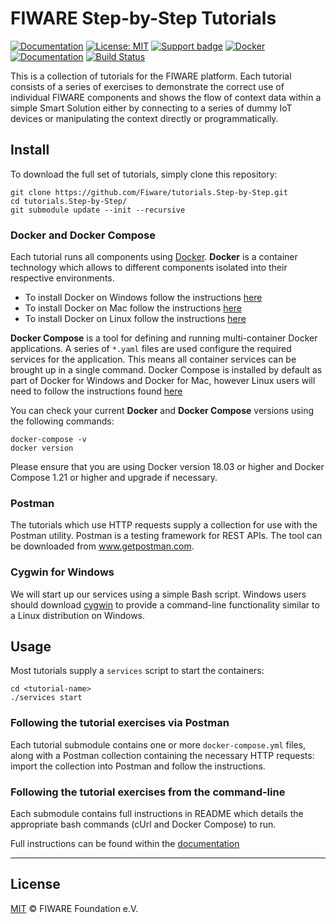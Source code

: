 # FIWARE Step-by-Step Tutorials

[![Documentation](https://nexus.lab.fiware.org/repository/raw/public/badges/chapters/documentation.svg)](https://fiware-tutorials.rtfd.io)
[![License: MIT](https://img.shields.io/github/license/fiware/tutorials.Step-by-Step.svg)](https://opensource.org/licenses/MIT)
[![Support badge](https://nexus.lab.fiware.org/repository/raw/public/badges/stackoverflow/fiware.svg)](https://stackoverflow.com/questions/tagged/fiware)
[![Docker](https://img.shields.io/docker/pulls/fiware/tutorials.context-provider.svg)](https://hub.docker.com/r/fiware/tutorials.context-provider/)
<br/>
[![Documentation](https://img.shields.io/readthedocs/fiware-tutorials.svg)](https://fiware-tutorials.rtfd.io)
[![Build Status](https://img.shields.io/travis/Fiware/tutorials.Step-by-Step.svg)](https://travis-ci.org/Fiware/tutorials.Step-by-Step)

This is a collection of tutorials for the FIWARE platform. Each tutorial
consists of a series of exercises to demonstrate the correct use of individual
FIWARE components and shows the flow of context data within a simple Smart
Solution either by connecting to a series of dummy IoT devices or manipulating
the context directly or programmatically.

## Install

To download the full set of tutorials, simply clone this repository:

```console
git clone https://github.com/Fiware/tutorials.Step-by-Step.git
cd tutorials.Step-by-Step/
git submodule update --init --recursive
```

### Docker and Docker Compose

Each tutorial runs all components using [Docker](https://www.docker.com).
**Docker** is a container technology which allows to different components
isolated into their respective environments.

-   To install Docker on Windows follow the instructions
    [here](https://docs.docker.com/docker-for-windows/)
-   To install Docker on Mac follow the instructions
    [here](https://docs.docker.com/docker-for-mac/)
-   To install Docker on Linux follow the instructions
    [here](https://docs.docker.com/install/)

**Docker Compose** is a tool for defining and running multi-container Docker
applications. A series of `*.yaml` files are used configure the required
services for the application. This means all container services can be brought
up in a single command. Docker Compose is installed by default as part of Docker
for Windows and Docker for Mac, however Linux users will need to follow the
instructions found [here](https://docs.docker.com/compose/install/)

You can check your current **Docker** and **Docker Compose** versions using the
following commands:

```console
docker-compose -v
docker version
```

Please ensure that you are using Docker version 18.03 or higher and Docker
Compose 1.21 or higher and upgrade if necessary.

### Postman

The tutorials which use HTTP requests supply a collection for use with the
Postman utility. Postman is a testing framework for REST APIs. The tool can be
downloaded from www.getpostman.com.

### Cygwin for Windows

We will start up our services using a simple Bash script. Windows users should
download [cygwin](http://www.cygwin.com/) to provide a command-line
functionality similar to a Linux distribution on Windows.

## Usage

Most tutorials supply a `services` script to start the containers:

```console
cd <tutorial-name>
./services start
```

### Following the tutorial exercises via Postman

Each tutorial submodule contains one or more `docker-compose.yml` files, along
with a Postman collection containing the necessary HTTP requests: import the
collection into Postman and follow the instructions.

### Following the tutorial exercises from the command-line

Each submodule contains full instructions in README which details the
appropriate bash commands (cUrl and Docker Compose) to run.

Full instructions can be found within the
[documentation](https://fiware-tutorials.rtfd.io)

---

## License

[MIT](LICENSE) © FIWARE Foundation e.V.
